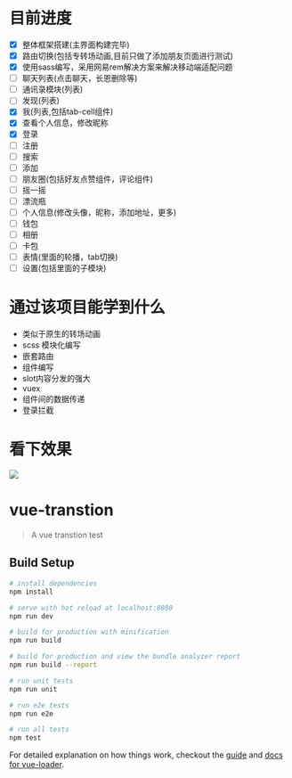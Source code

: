 # 目前进度
- [x] 整体框架搭建(主界面构建完毕)
- [x] 路由切换(包括专转场动画,目前只做了添加朋友页面进行测试)
- [x] 使用sass编写，采用网易rem解决方案来解决移动端适配问题
- [ ] 聊天列表(点击聊天，长恩删除等)
- [ ] 通讯录模块(列表)
- [ ] 发现(列表)
- [x] 我(列表,包括tab-cell组件)
- [x] 查看个人信息，修改昵称
- [x] 登录
- [ ] 注册
- [ ] 搜索
- [ ] 添加
- [ ] 朋友圈(包括好友点赞组件，评论组件)
- [ ] 摇一摇
- [ ] 漂流瓶
- [ ] 个人信息(修改头像，昵称，添加地址，更多)
- [ ] 钱包
- [ ] 相册
- [ ] 卡包
- [ ] 表情(里面的轮播，tab切换)
- [ ] 设置(包括里面的子模块)

# 通过该项目能学到什么
* 类似于原生的转场动画
* scss 模块化编写
* 嵌套路由
* 组件编写
* slot内容分发的强大
* vuex
* 组件间的数据传递
* 登录拦截

# 看下效果
![](http://oq4hkch8e.bkt.clouddn.com/wechat.gif)

# vue-transtion

> A vue transtion test

## Build Setup

``` bash
# install dependencies
npm install

# serve with hot reload at localhost:8080
npm run dev

# build for production with minification
npm run build

# build for production and view the bundle analyzer report
npm run build --report

# run unit tests
npm run unit

# run e2e tests
npm run e2e

# run all tests
npm test
```

For detailed explanation on how things work, checkout the [guide](http://vuejs-templates.github.io/webpack/) and [docs for vue-loader](http://vuejs.github.io/vue-loader).
